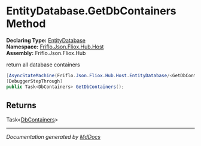 ﻿<!--  
  <auto-generated>   
    The contents of this file were generated by a tool.  
    Changes to this file may be list if the file is regenerated  
  </auto-generated>   
-->

# EntityDatabase.GetDbContainers Method

**Declaring Type:** [EntityDatabase](../index.md)  
**Namespace:** [Friflo.Json.Fliox.Hub.Host](../../index.md)  
**Assembly:** Friflo.Json.Fliox.Hub

return all database containers

```csharp
[AsyncStateMachine(Friflo.Json.Fliox.Hub.Host.EntityDatabase/<GetDbContainers>d__21)]
[DebuggerStepThrough]
public Task<DbContainers> GetDbContainers();
```

## Returns

Task\<[DbContainers](../../../DB/Cluster/DbContainers/index.md)\>

___

*Documentation generated by [MdDocs](https://github.com/ap0llo/mddocs)*
